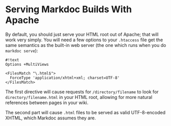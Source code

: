 # Serving Markdoc Builds With Apache

By default, you should just serve your HTML root out of Apache; that will work very simply. You will need a few options to your `.htaccess` file get the same semantics as the built-in web server (the one which runs when you do `markdoc serve`):

    #!text
    Options +MultiViews
    
    <FilesMatch "\.html$">
      ForceType 'application/xhtml+xml; charset=UTF-8'
    </FilesMatch>

The first directive will cause requests for `/directory/filename` to look for `directory/filename.html` in your HTML root, allowing for more natural references between pages in your wiki.

The second part will cause `.html` files to be served as valid UTF-8-encoded XHTML, which Markdoc assumes they are.
